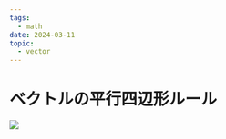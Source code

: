 ```yaml
---
tags:
  - math
date: 2024-03-11
topic:
  - vector
---
```

# ベクトルの平行四辺形ルール

![](https://youtu.be/Mep0foZMOCg)